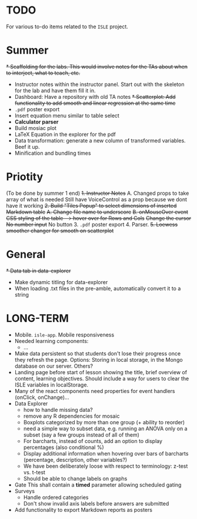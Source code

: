 TODO
====
For various to-do items related to the `ISLE` project.

Summer
====
~~* Scaffolding for the labs. This would involve notes for the TAs about when to interject, what to teach, etc.~~
* Instructor notes within the instructor panel. Start out with the skeleton for the lab and have them fill it in.
* Dashboard: Have a repository with old TA notes
~~* Scatterplot: Add functionality to add smooth and linear regression at the same time~~
* `.pdf` poster export
* Insert equation menu similar to table select
* **Calculator parser**
* Build mosiac plot
* LaTeX Equation in the explorer for the pdf
* Data transformation: generate a new column of transformed variables. Beef it up.
* Minification and bundling times

Priotity
====
(To be done by summer 1 end)
~~1. Instructor Notes~~
    A. Changed props to take array of what is needed
        Still have VoiceControl as a prop because we dont have it working
~~2. Build "Tiles Popup" to select dimensions of inserted Markdown table~~
    ~~A. Change file name to underscore~~
    ~~B. onMouseOver event~~
        ~~CSS styling of the table --> hover over for Rows and Cols~~
        ~~Change the cursor~~
        ~~No number input~~
        No button
3. `.pdf` poster export
4. Parser.
~~5. Loewess smoother changer for smooth on scatterplot~~

General
====
~~* Data tab in data-explorer~~
* Make dynamic titling for data-explorer
* When loading .txt files in the pre-amble, automatically convert it to a string

LONG-TERM
===
* Mobile. `isle-app`. Mobile responsiveness
* Needed learning components:
    - ...
* Make data persistent so that students don't lose their progress once they refresh the page. Options: Storing in local storage, in the Mongo database on our server. Others?
* Landing page before start of lesson showing the title, brief overview of content, learning objectives. Should include a way for users to clear the ISLE variables in localStorage.
* Many of the react components need properties for event handlers (onClick, onChange)...
* Data Explorer
   - how to handle missing data?
   - remove any R dependencies for mosaic
   - Boxplots categorized by more than one group (+ ability to reorder)
   - need a simple way to subset data, e.g. running an ANOVA only on a subset (say a few groups instead of all of them)
   - For barcharts, instead of counts, add an option to display percentages (also conditional %)
   - Display additional information when hovering over bars of barcharts (percentage, description, other variables?)
   - We have been deliberately loose with respect to terminology: z-test vs. t-test
   - Should be able to change labels on graphs
* Gate
    This shall contain a **timed** parameter allowing scheduled gating
* Surveys
    - Handle ordered categories
    - Don't show invalid axis labels before answers are submitted
* Add functionality to export Markdown reports as posters
